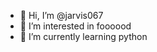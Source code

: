 - 👋 Hi, I’m @jarvis067
- 👀 I’m interested in foooood
- 🌱 I’m currently learning python

<!---
jarvis067/jarvis067 is a ✨ special ✨ repository because its `README.md` (this file) appears on your GitHub profile.
You can click the Preview link to take a look at your changes.
--->

